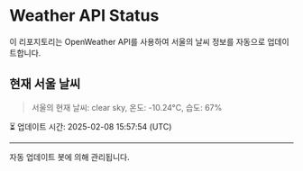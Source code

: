 
# Weather API Status

이 리포지토리는 OpenWeather API를 사용하여 서울의 날씨 정보를 자동으로 업데이트합니다.

## 현재 서울 날씨
> 서울의 현재 날씨: clear sky, 온도: -10.24°C, 습도: 67%

⏳ 업데이트 시간: 2025-02-08 15:57:54 (UTC)

---
자동 업데이트 봇에 의해 관리됩니다.
